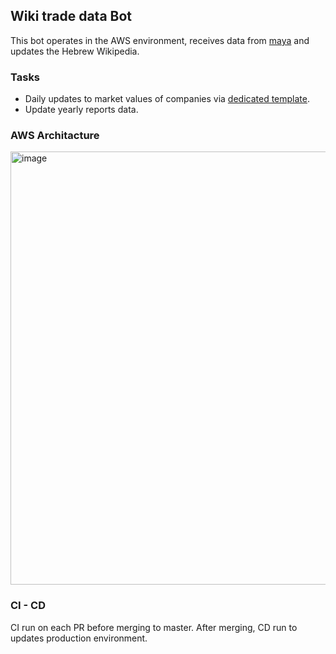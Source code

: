 ## Wiki trade data Bot
This bot operates in the AWS environment, receives data from [maya](https://maya.tase.co.il/) and updates the Hebrew Wikipedia.

### Tasks
* Daily updates to market values of companies via [dedicated template](https://he.wikipedia.org/wiki/%D7%AA%D7%91%D7%A0%D7%99%D7%AA:%D7%A9%D7%95%D7%95%D7%99_%D7%A9%D7%95%D7%A7_%D7%97%D7%91%D7%A8%D7%94_%D7%91%D7%95%D7%A8%D7%A1%D7%90%D7%99%D7%AA). 
* Update yearly reports data.

### AWS Architacture
<img width="693" alt="image" src="https://user-images.githubusercontent.com/15896603/170985226-0c055ebe-1d4d-4895-8a15-ca20d68f33ec.png">

### CI - CD
CI run on each PR before merging to master. After merging, CD run to updates production environment.
